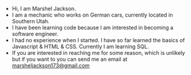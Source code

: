 - Hi, I am Marshel Jackson.
- I am a mechanic who works on German cars, currently located in Southern Utah.
- I have been learning code because I am interested in becoming a software engineer.
- I had no experience when I started. I have so far learned the basics of Javascript & HTML & CSS. Currently I am learning SQL.
- If you are interested in reaching me for some reason, which is unlikely but if you want to you can send me an email at marsheljackson173@gmail.com

<!---
Mello173/Mello173 is a ✨ special ✨ repository because its `README.md` (this file) appears on your GitHub profile.
You can click the Preview link to take a look at your changes.
--->

